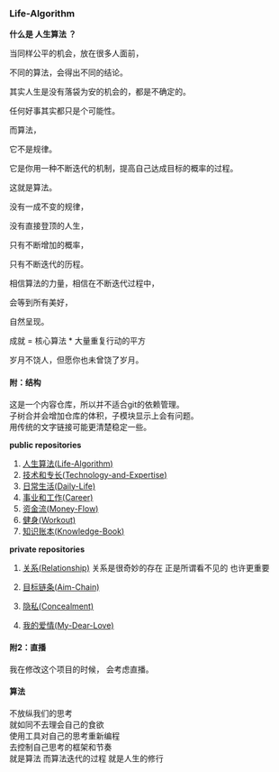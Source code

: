 ﻿### Life-Algorithm
<!-- 自我管理的一种手段 -->
<!-- 自我数据的存储 -->
<!-- 爱自己 -->
<!-- 小的改进 -->

**什么是 人生算法 ？**

当同样公平的机会，放在很多人面前，

不同的算法，会得出不同的结论。

其实人生是没有落袋为安的机会的，都是不确定的。

任何好事其实都只是个可能性。

而算法，

它不是规律。

它是你用一种不断迭代的机制，提高自己达成目标的概率的过程。

这就是算法。

没有一成不变的规律，

没有直接登顶的人生，

只有不断增加的概率，

只有不断迭代的历程。

相信算法的力量，相信在不断迭代过程中，

会等到所有美好，

自然呈现。

成就 = 核心算法 * 大量重复行动的平方

岁月不饶人，但愿你也未曾饶了岁月。

#### 附：结构
这是一个内容仓库，所以并不适合git的依赖管理。<br/>
子树合并会增加仓库的体积，子模块显示上会有问题。<br/>
用传统的文字链接可能更清楚稳定一些。<br/>

**public repositories**
1. [人生算法(Life-Algorithm)](https://github.com/xieqiupeng/Life-Algorithm)
1. [技术和专长(Technology-and-Expertise)](https://github.com/xieqiupeng/Technology-and-Expertise)
1. [日常生活(Daily-Life)](https://github.com/xieqiupeng/Daily-Life)
1. [事业和工作(Career)](https://github.com/xieqiupeng/Career)
1. [资金流(Money-Flow)](https://github.com/xieqiupeng/Money-Flow)
1. [健身(Workout)](https://github.com/xieqiupeng/Workout)
1. [知识账本(Knowledge-Book)](https://github.com/xieqiupeng/Knowledge-Book)

**private repositories**
1. [关系(Relationship)](https://github.com/xieqiupeng/Relationship)
关系是很奇妙的存在
正是所谓看不见的
也许更重要

1. [目标链条(Aim-Chain)](https://github.com/xieqiupeng/Aim-Chain)
1. [隐私(Concealment)](https://github.com/xieqiupeng/Concealment)
1. [我的爱情(My-Dear-Love)](https://github.com/xieqiupeng/My-Dear-Love)


#### 附2：直播
我在修改这个项目的时候，
会考虑直播。

#### 算法
不放纵我们的思考  
就如同不去理会自己的食欲  
使用工具对自己的思考重新编程  
去控制自己思考的框架和节奏  
就是算法
而算法迭代的过程
就是人生的修行
